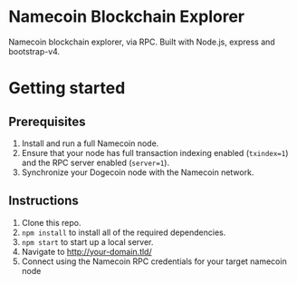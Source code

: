# Namecoin Blockchain Explorer

Namecoin blockchain explorer, via RPC. Built with Node.js, express and bootstrap-v4.

# Getting started

## Prerequisites

1. Install and run a full Namecoin node.
2. Ensure that your node has full transaction indexing enabled (`txindex=1`) and the RPC server enabled (`server=1`).
3. Synchronize your Dogecoin node with the Namecoin network.

## Instructions

1. Clone this repo.
2. `npm install` to install all of the required dependencies.
3. `npm start` to start up a local server.
4. Navigate to http://your-domain.tld/
5. Connect using the Namecoin RPC credentials for your target namecoin node

